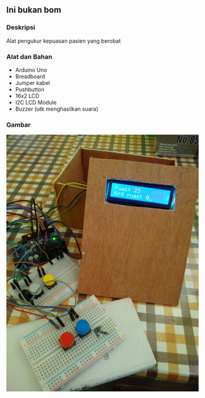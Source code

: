 ## Ini bukan bom

### Deskripsi
Alat pengukur kepuasan pasien yang berobat

### Alat dan Bahan
- Arduino Uno
- Breadboard
- Jumper kabel
- Pushbutton
- 16x2 LCD
- I2C LCD Module
- Buzzer (utk menghasilkan suara)


### Gambar
![gambar_mesin](https://github.com/mpratama/inibukanbom/blob/master/gambar_01.jpg)
